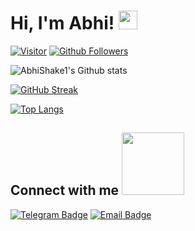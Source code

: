 # Hi, I'm Abhi! <img src="https://raw.githubusercontent.com/MartinHeinz/MartinHeinz/master/wave.gif" width="30px">

[![Visitor](https://visitor-badge.laobi.icu/badge?page_id=AbhiShake1)](https://github.com/AbhiShake1) 
[![Github Followers](https://img.shields.io/github/followers/AbhiShake1.svg?style=social&logo=Follow)](https://github.com/AbhiShake1?tab=followers)

![AbhiShake1's Github stats](https://github-readme-stats.vercel.app/api?username=AbhiShake1&show_icons=true&theme=chartreuse-dark&hide_border=true)

[![GitHub Streak](https://github-readme-streak-stats.herokuapp.com/?user=AbhiShake1&theme=chartreuse-dark&hide_border=true)](https://git.io/streak-stats)

[![Top Langs](https://github-readme-stats.vercel.app/api/top-langs/?username=AbhiShake1&langs_count=10&theme=chartreuse-dark&hide_border=true)](https://github.com/AbhiShake1/github-readme-stats)


<h2> Connect with me <img src='https://raw.githubusercontent.com/ShahriarShafin/ShahriarShafin/main/Assets/handshake.gif' width="100px"> </h2>

[![Telegram Badge](https://img.shields.io/badge/-%7C%20@Abhi_Shake-blue?style=flat&logo=Telegram&logoColor=white&link=https://t.me/Abhi_Shake)](https://t.me/Abhi_Shake "Telegram")
[![Email Badge](https://img.shields.io/badge/-%7C%20AbhionFire@protonmail.com-c14438?style=flat&logo=Gmail&logoColor=white&link=mailto:AbhionFire@protonmail.com)](mailto:AbhionFire@protonmail.com)
